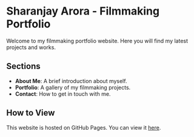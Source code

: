 # Sharanjay Arora - Filmmaking Portfolio

Welcome to my filmmaking portfolio website. Here you will find my latest projects and works.

## Sections

- **About Me**: A brief introduction about myself.
- **Portfolio**: A gallery of my filmmaking projects.
- **Contact**: How to get in touch with me.

## How to View

This website is hosted on GitHub Pages. You can view it [here](https://shranjayarora.github.io).
